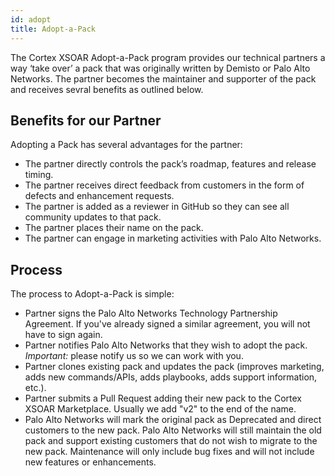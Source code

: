 ```yaml
---
id: adopt 
title: Adopt-a-Pack 
---
```


The Cortex XSOAR Adopt-a-Pack program provides our technical partners a way ‘take over’ a pack that was originally written by Demisto or Palo Alto Networks. The partner becomes the maintainer and supporter of the pack and receives sevral benefits as outlined below.

## Benefits for our Partner
Adopting a Pack has several advantages for the partner:
- The partner directly controls the pack’s roadmap, features and release timing.
- The partner receives direct feedback from customers in the form of defects and enhancement requests.
- The partner is added as a reviewer in GitHub so they can see all community updates to that pack.
- The partner places their name on the pack.
- The partner can engage in marketing activities with Palo Alto Networks.

## Process
The process to Adopt-a-Pack is simple:
- Partner signs the Palo Alto Networks Technology Partnership Agreement. If you've already signed a similar agreement, you will not have to sign again. 
- Partner notifies Palo Alto Networks that they wish to adopt the pack. *Important:* please notify us so we can work with you. 
- Partner clones existing pack and updates the pack (improves marketing, adds new commands/APIs, adds playbooks, adds support information, etc.).
- Partner submits a Pull Request adding their new pack to the Cortex XSOAR Marketplace. Usually we add "v2" to the end of the name. 
- Palo Alto Networks will mark the original pack as Deprecated and direct customers to the new pack. Palo Alto Networks will still maintain the old pack and support existing customers that do not wish to migrate to the new pack. Maintenance will only include bug fixes and will not include new features or enhancements.

